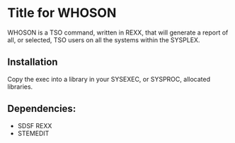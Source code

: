 # Title for WHOSON

WHOSON is a TSO command, written in REXX, that will generate a report
of all, or selected, TSO users on all the systems within the SYSPLEX.

## Installation

Copy the exec into a library in your SYSEXEC, or SYSPROC, allocated libraries.

## Dependencies:

   * SDSF REXX
   * STEMEDIT
